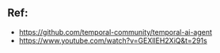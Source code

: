 ## Ref:
- https://github.com/temporal-community/temporal-ai-agent
- https://www.youtube.com/watch?v=GEXllEH2XiQ&t=291s